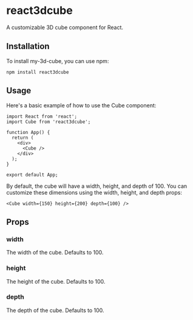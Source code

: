 # react3dcube
A customizable 3D cube component for React.

## Installation
To install my-3d-cube, you can use npm:

```
npm install react3dcube
```

## Usage
Here's a basic example of how to use the Cube component:

```
import React from 'react';
import Cube from 'react3dcube';

function App() {
  return (
    <div>
      <Cube />
    </div>
  );
}

export default App;
```

By default, the cube will have a width, height, and depth of 100. You can customize these dimensions using the width, height, and depth props:

```
<Cube width={150} height={200} depth={100} />
```

## Props
### width
The width of the cube. Defaults to 100.
### height
The height of the cube. Defaults to 100.
### depth
The depth of the cube. Defaults to 100.
